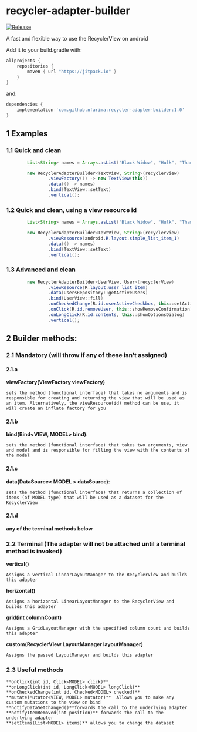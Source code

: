 # recycler-adapter-builder

[![Release](https://jitpack.io/v/nfarima/recycler-adapter-builder.svg)](https://jitpack.io/#nfarima/recycler-adapter-builder)

A fast and flexible way to use the RecyclerView on android

Add it to your build.gradle with:
```gradle
allprojects {
    repositories {
        maven { url "https://jitpack.io" }
    }
}
```
and:

```gradle
dependencies {
    implementation 'com.github.nfarima:recycler-adapter-builder:1.0'
}
```


## 1 Examples

### 1.1 Quick and clean
```java
        List<String> names = Arrays.asList("Black Widow", "Hulk", "Thanos", "Maw", "Dr. Strange", "Dormamu");

        new RecyclerAdapterBuilder<TextView, String>(recyclerView)
                .viewFactory(() -> new TextView(this))
                .data(() -> names)
                .bind(TextView::setText)
                .vertical();
```

### 1.2 Quick and clean, using a view resource id
```java
        List<String> names = Arrays.asList("Black Widow", "Hulk", "Thanos", "Maw", "Dr. Strange", "Dormamu");

        new RecyclerAdapterBuilder<TextView, String>(recyclerView)
                .viewResource(android.R.layout.simple_list_item_1)
                .data(() -> names)
                .bind(TextView::setText)
                .vertical();
```

### 1.3 Advanced and clean
```java
        new RecyclerAdapterBuilder<UserView, User>(recyclerView)
                .viewResource(R.layout.user_list_item)
                .data(UsersRepository::getActiveUsers)
                .bind(UserView::fill)
                .onCheckedChange(R.id.userActiveCheckbox, this::setActive)
                .onClick(R.id.removeUser, this::showRemoveConfirmation)
                .onLongClick(R.id.contents, this::showOptionsDialog)
                .vertical();
```                


## 2 Builder methods:
### 2.1 Mandatory (will throw if any of these isn't assigned)

#### 2.1.a 
**viewFactory(ViewFactory<VIEW> viewFactory)**

    sets the method (functional interface) that takes no arguments and is responsible for creating and returning the view that will be used as an item. Alternatively, the viewResource(id) method can be use, it will create an inflate factory for you

#### 2.1.b
**bind(Bind<VIEW, MODEL> bind)**: 

    sets the method (functional interface) that takes two arguments, view and model and is responsible for filling the view with the contents of the model

#### 2.1.c
**data(DataSource< MODEL > dataSource)**: 

    sets the method (functional interface) that returns a collection of items (of MODEL type) that will be used as a dataset for the RecyclerView

#### 2.1.d
**any of the terminal methods below**


### 2.2 Terminal (The adapter will not be attached until a terminal method is invoked)

**vertical()**

    Assigns a vertical LinearLayoutManager to the RecyclerView and builds this adapter

**horizontal()**

    Assigns a horizontal LinearLayoutManager to the RecyclerView and builds this adapter

**grid(int columnCount)**

    Assigns a GridLayoutManager with the specified column count and builds this adapter

**custom(RecyclerView.LayoutManager layoutManager)**

    Assigns the passed LayoutManager and builds this adapter


### 2.3 Useful methods

    **onClick(int id, Click<MODEL> click)**
    **onLongClick(int id, LongClick<MODEL> longClick)**
    **onCheckedChange(int id, Checked<MODEL> checked)**
    **mutate(Mutator<VIEW, MODEL> mutator)**  Allows you to make any custom mutations to the view on bind
    **notifyDataSetChanged()**forwards the call to the underlying adapter
    **notifyItemRemoved(int position)** forwards the call to the underlying adapter
    **setItems(List<MODEL> items)** allows you to change the dataset
